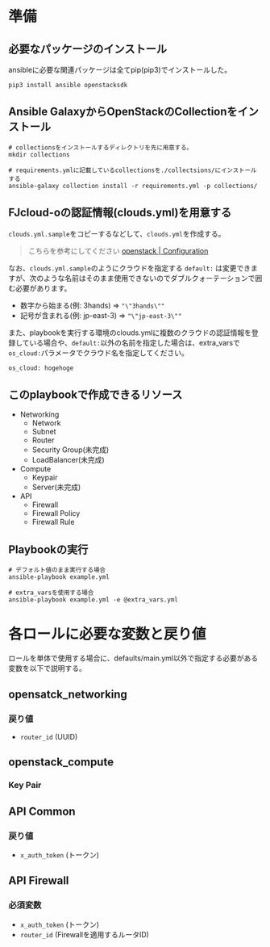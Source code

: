 
# 準備

## 必要なパッケージのインストール

ansibleに必要な関連パッケージは全てpip(pip3)でインストールした。

```
pip3 install ansible openstacksdk
```

## Ansible GalaxyからOpenStackのCollectionをインストール

```
# collectionsをインストールするディレクトリを先に用意する。
mkdir collections

# requirements.ymlに記載しているcollectionsを./collectsions/にインストールする
ansible-galaxy collection install -r requirements.yml -p collections/
```

## FJcloud-oの認証情報(clouds.yml)を用意する

`clouds.yml.sample`をコピーするなどして、`clouds.yml`を作成する。
> こちらを参考にしてください
> [openstack | Configuration](https://docs.openstack.org/python-openstackclient/pike/configuration/index.html)

なお、`clouds.yml.sample`のようにクラウドを指定する `default:` は変更できますが、次のような名前はそのまま使用できないのでダブルクォーテーションで囲む必要があります。
- 数字から始まる(例: 3hands) => `"\"3hands\""`
- 記号が含まれる(例: jp-east-3) => `"\"jp-east-3\""`

また、playbookを実行する環境のclouds.ymlに複数のクラウドの認証情報を登録している場合や、`default:`以外の名前を指定した場合は、extra_varsで`os_cloud:`パラメータでクラウド名を指定してください。
  ```
  os_cloud: hogehoge
  ```

## このplaybookで作成できるリソース
* Networking
  * Network
  * Subnet
  * Router
  * Security Group(未完成)
  * LoadBalancer(未完成)
* Compute
  * Keypair 
  * Server(未完成)
* API
  * Firewall
  * Firewall Policy
  * Firewall Rule 


## Playbookの実行
```
# デフォルト値のまま実行する場合
ansible-playbook example.yml

# extra_varsを使用する場合
ansible-playbook example.yml -e @extra_vars.yml

```


# 各ロールに必要な変数と戻り値

ロールを単体で使用する場合に、defaults/main.yml以外で指定する必要がある変数を以下で説明する。

## opensatck_networking
### 戻り値
- `router_id` (UUID)

## openstack_compute
### Key Pair

## API Common
### 戻り値
- `x_auth_token` (トークン)

## API Firewall
### 必須変数
- `x_auth_token` (トークン)
- `router_id` (Firewallを適用するルータID)